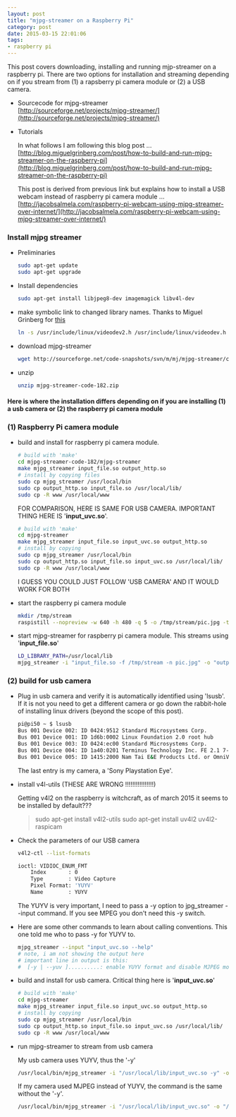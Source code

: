 ```yaml
---
layout: post
title: "mjpg-streamer on a Raspberry Pi"
category: post
date: 2015-03-15 22:01:06
tags:
- raspberry pi
---
```


This post covers downloading, installing and running mjp-streamer on a raspberry pi. There are two options for installation and streaming depending on if you stream from (1) a rapsberry pi camera module or (2) a USB camera.

- Sourcecode for mjpg-streamer  
    [http://sourceforge.net/projects/mjpg-streamer/](http://sourceforge.net/projects/mjpg-streamer/)

- Tutorials  

    In what follows I am following this blog post ...  
    [http://blog.miguelgrinberg.com/post/how-to-build-and-run-mjpg-streamer-on-the-raspberry-pi](http://blog.miguelgrinberg.com/post/how-to-build-and-run-mjpg-streamer-on-the-raspberry-pi)

    This post is derived from previous link but explains how to install a USB webcam instead of raspberry pi camera module ...  
    [http://jacobsalmela.com/raspberry-pi-webcam-using-mjpg-streamer-over-internet/](http://jacobsalmela.com/raspberry-pi-webcam-using-mjpg-streamer-over-internet/)

### Install mjpg streamer

- Preliminaries  

	~~~bash
	sudo apt-get update  
	sudo apt-get upgrade  
	~~~
    
- Install dependencies

    ~~~bash
    sudo apt-get install libjpeg8-dev imagemagick libv4l-dev
    ~~~
    
- make symbolic link to changed library names. Thanks to Miguel Grinberg for [this](http://blog.miguelgrinberg.com/post/how-to-build-and-run-mjpg-streamer-on-the-raspberry-pi])
    
    ~~~bash
    ln -s /usr/include/linux/videodev2.h /usr/include/linux/videodev.h
    ~~~
    
- download mjpg-streamer

    ~~~bash
    wget http://sourceforge.net/code-snapshots/svn/m/mj/mjpg-streamer/code/mjpg-streamer-code-182.zip
    ~~~
    
- unzip

    ~~~bash
    unzip mjpg-streamer-code-182.zip  
    ~~~
    
#### Here is where the installation differs depending on if you are installing (1) a usb camera or (2) the raspberry pi camera module

### (1) Raspberry Pi camera module
- build and install for raspberry pi camera module.  

    ~~~bash
    # build with 'make'
    cd mjpg-streamer-code-182/mjpg-streamer  
    make mjpg_streamer input_file.so output_http.so  
    # install by copying files
    sudo cp mjpg_streamer /usr/local/bin  
    sudo cp output_http.so input_file.so /usr/local/lib/  
    sudo cp -R www /usr/local/www      
    ~~~
  
    FOR COMPARISON, HERE IS SAME FOR USB CAMERA. IMPORTANT THING HERE IS '**input_uvc.so**'.
    
    ~~~bash
    # build with 'make'
    cd mjpg-streamer
    make mjpg_streamer input_file.so input_uvc.so output_http.so
    # install by copying
    sudo cp mjpg_streamer /usr/local/bin
    sudo cp output_http.so input_file.so input_uvc.so /usr/local/lib/
    sudo cp -R www /usr/local/www
    ~~~
  
    I GUESS YOU COULD JUST FOLLOW 'USB CAMERA' AND IT WOULD WORK FOR BOTH
    
- start the raspberry pi camera module

    ~~~bash
    mkdir /tmp/stream  
    raspistill --nopreview -w 640 -h 480 -q 5 -o /tmp/stream/pic.jpg -tl 100 -t 9999999 -th 0:0:0 &  
    ~~~
    
- start mjpg-streamer for raspberry pi camera module. This streams using '**input_file.so**'

    ~~~bash
    LD_LIBRARY_PATH=/usr/local/lib  
    mjpg_streamer -i "input_file.so -f /tmp/stream -n pic.jpg" -o "output_http.so -w /usr/local/www"
    ~~~
    
### (2) build for usb camera

- Plug in usb camera and verify it is automatically identified using 'lsusb'. If it is not you need to get a different camera or go down the rabbit-hole of installing linux drivers (beyond the scope of this post).  

	~~~bash
	pi@pi50 ~ $ lsusb  
	Bus 001 Device 002: ID 0424:9512 Standard Microsystems Corp.  
	Bus 001 Device 001: ID 1d6b:0002 Linux Foundation 2.0 root hub  
	Bus 001 Device 003: ID 0424:ec00 Standard Microsystems Corp.  
	Bus 001 Device 004: ID 1a40:0201 Terminus Technology Inc. FE 2.1 7-port Hub  
	Bus 001 Device 005: ID 1415:2000 Nam Tai E&E Products Ltd. or OmniVision Technologies, Inc. Sony Playstation Eye  
    ~~~

    The last entry is my camera, a 'Sony Playstation Eye'.
    
- install v4l-utils (THESE ARE WRONG !!!!!!!!!!!!!!!!)
    
    Getting v4l2 on the raspberry is witchcraft, as of march 2015 it seems to be installed by default???
    > sudo apt-get install v4l2-utils
    > sudo apt-get install uv4l2 uv4l2-raspicam
    
- Check the parameters of our USB camera  
	
	~~~bash
	v4l2-ctl --list-formats  
	
	ioctl: VIDIOC_ENUM_FMT  
		Index       : 0  
		Type        : Video Capture  
		Pixel Format: 'YUYV'  
		Name        : YUYV  
    ~~~
    
    The YUYV is very important, I need to pass a -y option to jpg_streamer --input command. If you see MPEG you don't need this -y switch.

- Here are some other commands to learn about calling conventions. This one told me who to pass -y for YUYV to. 
     
    ~~~bash
    mjpg_streamer --input "input_uvc.so --help"
    # note, i am not showing the output here
    # important line in output is this:
    #  [-y | --yuv ]..........: enable YUYV format and disable MJPEG mode
    ~~~

- build and install for usb camera. Critical thing here is '**input_uvc.so**'

    ~~~bash
    # build with 'make'
    cd mjpg-streamer
    make mjpg_streamer input_file.so input_uvc.so output_http.so
    # install by copying
    sudo cp mjpg_streamer /usr/local/bin
    sudo cp output_http.so input_file.so input_uvc.so /usr/local/lib/
    sudo cp -R www /usr/local/www
    ~~~
    
- run mjpg-streamer to stream from usb camera
    
    My usb camera uses YUYV, thus the '-y'
    
    ~~~bash
    /usr/local/bin/mjpg_streamer -i "/usr/local/lib/input_uvc.so -y" -o "/usr/local/lib/output_http.so -w /usr/local/www"
    ~~~

    If my camera used MJPEG instead of YUYV, the command is the same without the '-y'.
    
    ~~~bash
    /usr/local/bin/mjpg_streamer -i "/usr/local/lib/input_uvc.so" -o "/usr/local/lib/output_http.so -w /usr/local/www"
    ~~~
    
###

